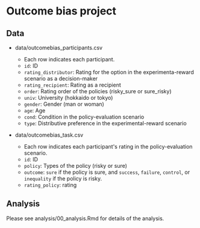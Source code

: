 # Outcome bias project

## Data

- data/outcomebias_participants.csv
  - Each row indicates each participant.
  - `id`: ID
  - `rating_distributor`: Rating for the option in the experimenta-reward scenario as a decision-maker
  - `rating_recipient`: Rating as a recipient
  - `order`: Rating order  of the policies (risky_sure or sure_risky)
  - `univ`: University (hokkaido or tokyo)
  - `gender`: Gender (man or woman)
  - `age`: Age
  - `cond`: Condition in the policy-evaluation scenario
  - `type`: Distributive preference in the experimental-reward scenario



- data/outcomebias_task.csv
  - Each row indicates each participant's rating in the policy-evaluation scenario.
  - `id`: ID
  - `policy`: Types of the policy (risky or sure)
  - `outcome`: `sure` if the policy is sure, and `success`, `failure`, `control`, or `inequality` if the policy is risky.
  - `rating_policy`: rating



## Analysis

Please see analysis/00_analysis.Rmd for details of the analysis. 



